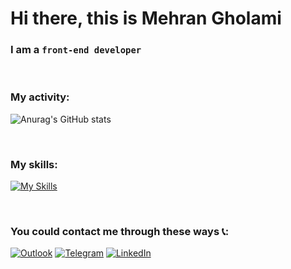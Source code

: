 # Hi there, this is Mehran Gholami
### I am a `front-end developer`

<br>

### My activity:

![Anurag's GitHub stats](https://github-readme-stats.vercel.app/api?username=MehranGholami1384&show_icons=true&theme=dark)

<br>

### My skills:

[![My Skills](https://skillicons.dev/icons?i=html,css,bootstrap,js,jquery,git,github)](https://skillicons.dev)

<br>

### You could contact me through these ways 📞:

[![Outlook](https://img.shields.io/badge/Microsoft_Outlook-0078D4?style=for-the-badge&logo=microsoft-outlook&logoColor=white)](mailto:mehrangholami666@outlool.com)
[![Telegram](https://img.shields.io/badge/Telegram-2CA5E0?style=for-the-badge&logo=telegram&logoColor=white)](https://t.me/mehran_iran_021)
[![LinkedIn](https://img.shields.io/badge/linkedin-%230077B5.svg?style=for-the-badge&logo=linkedin&logoColor=white)](https://www.linkedin.com/in/mehran-gholami-954676227/)
